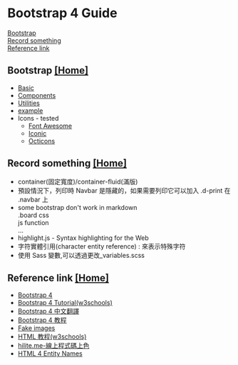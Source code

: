 # Bootstrap 4 Guide  

<!DOCTYPE html>
<html>
<head>
	<meta charset="UTF-8">
	<meta name="viewport" content="width=device-width, initial-scale=1.0">
	<meta http-equiv="X-UA-Compatible" content="ie=edge">
	<link rel="stylesheet" href="https://stackpath.bootstrapcdn.com/bootstrap/4.3.1/css/bootstrap.min.css" integrity="sha384-ggOyR0iXCbMQv3Xipma34MD+dH/1fQ784/j6cY/iJTQUOhcWr7x9JvoRxT2MZw1T" crossorigin="anonymous">
	<title>Bootstrap 4.3.1</title>
</head>
<body>

<!-- Optional JavaScript -->
<!-- jQuery first, then Popper.js, then Bootstrap JS -->
<script src="https://code.jquery.com/jquery-3.3.1.slim.min.js" integrity="sha384-q8i/X+965DzO0rT7abK41JStQIAqVgRVzpbzo5smXKp4YfRvH+8abtTE1Pi6jizo" crossorigin="anonymous"></script>
<script src="https://cdnjs.cloudflare.com/ajax/libs/popper.js/1.14.7/umd/popper.min.js" integrity="sha384-UO2eT0CpHqdSJQ6hJty5KVphtPhzWj9WO1clHTMGa3JDZwrnQq4sF86dIHNDz0W1" crossorigin="anonymous"></script>
<script src="https://stackpath.bootstrapcdn.com/bootstrap/4.3.1/js/bootstrap.min.js" integrity="sha384-JjSmVgyd0p3pXB1rRibZUAYoIIy6OrQ6VrjIEaFf/nJGzIxFDsf4x0xIM+B07jRM" crossorigin="anonymous"></script>
</body>
</html>


[Bootstrap](#bootstrap)  
[Record something](#record_thing)  
[Reference link](#ref_link)  


<a id="bootstrap"></a>
## Bootstrap [[Home]](#)  
* [Basic](./bs4_basic.md)
* [Components](./bs4_components.md)
* [Utilities](./bs4_utilities.md)
* [example](./bs4_example.md)
* Icons - tested 
	* [Font Awesome](https://fontawesome.com/)
	* [Iconic](https://github.com/iconic/open-iconic)
	* [Octicons](https://octicons.github.com/)


<a id="record_thing"></a>
## Record something [[Home]](#) 
* container(固定寬度)/container-fluid(滿版)
* 預設情況下，列印時 Navbar 是隱藏的，如果需要列印它可以加入 .d-print 在 .navbar 上
* some bootstrap don't work in markdown  
	.board css  
	js function  
	...
* highlight.js - Syntax highlighting for the Web  
* 字符實體引用(character entity reference) : 來表示特殊字符  
* 使用 Sass 變數,可以透過更改_variables.scss  




<a id="ref_link"></a>
## Reference link  [[Home]](#) 
* [Bootstrap 4](https://getbootstrap.com/)  
* [Bootstrap 4 Tutorial(w3schools)](https://www.w3schools.com/bootstrap4/default.asp)
* [Bootstrap 4 中文翻譯](https://bootstrap.hexschool.com/)
* [Bootstrap 4 教程](https://www.runoob.com/bootstrap4/bootstrap4-tutorial.html)
* [Fake images](https://fakeimg.pl/)
* [HTML 教程(w3schools)](https://www.w3school.com.cn/html/index.asp)
* [hilite.me-線上程式碼上色](http://hilite.me/)
* [HTML 4 Entity Names](https://www.w3schools.com/charsets/ref_html_entities_4.asp)